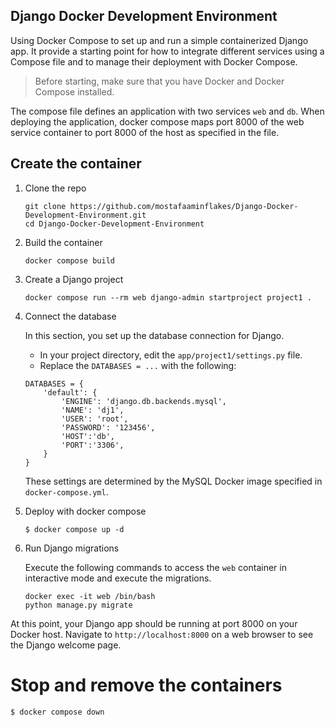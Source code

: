## Django Docker Development Environment

Using Docker Compose to set up and run a simple containerized Django app. It provide a starting point for how to integrate different services using a Compose file and to manage their deployment with Docker Compose.

> Before starting, make sure that you have Docker and Docker Compose installed.

The compose file defines an application with two services `web` and `db`. When deploying the application, docker compose maps port 8000 of the web service container to port 8000 of the host as specified in the file.

## Create the container

1. Clone the repo

    ```
    git clone https://github.com/mostafaaminflakes/Django-Docker-Development-Environment.git
    cd Django-Docker-Development-Environment
    ```

2. Build the container

    ```
    docker compose build
    ```

3. Create a Django project

    ```
    docker compose run --rm web django-admin startproject project1 .
    ```

4. Connect the database

    In this section, you set up the database connection for Django.

    - In your project directory, edit the `app/project1/settings.py` file.
    - Replace the `DATABASES = ...` with the following:

    ```
    DATABASES = {
        'default': {
            'ENGINE': 'django.db.backends.mysql',
            'NAME': 'dj1',
            'USER': 'root',
            'PASSWORD': '123456',
            'HOST':'db',
            'PORT':'3306',
        }
    }
    ```

    These settings are determined by the MySQL Docker image specified in `docker-compose.yml`.

5. Deploy with docker compose

    ```
    $ docker compose up -d
    ```

6. Run Django migrations

    Execute the following commands to access the `web` container in interactive mode and execute the migrations.

    ```
    docker exec -it web /bin/bash
    python manage.py migrate
    ```

At this point, your Django app should be running at port 8000 on your Docker host. Navigate to `http://localhost:8000` on a web browser to see the Django welcome page.

# Stop and remove the containers

```
$ docker compose down
```
